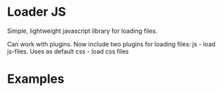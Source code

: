 Loader JS
=========

Simple, lightweight javascript library for
loading files.

Can work with plugins.
Now include two plugins for loading files:
  js - load js-files. Uses as default
  css - load css files

Examples
========

